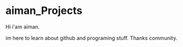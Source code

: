 # aiman_Projects

Hi i'am aiman.

im here to learn about github and programing stuff.
Thanks community.
